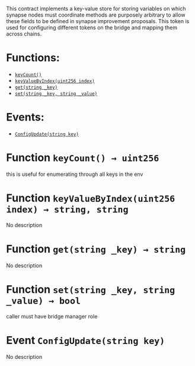 This contract implements a key-value store for storing variables on which synapse nodes must coordinate
methods are purposely arbitrary to allow these fields to be defined in synapse improvement proposals.
This token is used for configuring different tokens on the bridge and mapping them across chains.



# Functions:
- [`keyCount()`](#NodeEnv-keyCount--)
- [`keyValueByIndex(uint256 index)`](#NodeEnv-keyValueByIndex-uint256-)
- [`get(string _key)`](#NodeEnv-get-string-)
- [`set(string _key, string _value)`](#NodeEnv-set-string-string-)

# Events:
- [`ConfigUpdate(string key)`](#NodeEnv-ConfigUpdate-string-)

# <a id="NodeEnv-keyCount--"></a> Function `keyCount() → uint256`
this is useful for enumerating through all keys in the env
# <a id="NodeEnv-keyValueByIndex-uint256-"></a> Function `keyValueByIndex(uint256 index) → string, string`
No description
# <a id="NodeEnv-get-string-"></a> Function `get(string _key) → string`
No description
# <a id="NodeEnv-set-string-string-"></a> Function `set(string _key, string _value) → bool`
caller must have bridge manager role

# <a id="NodeEnv-ConfigUpdate-string-"></a> Event `ConfigUpdate(string key)` 
No description
